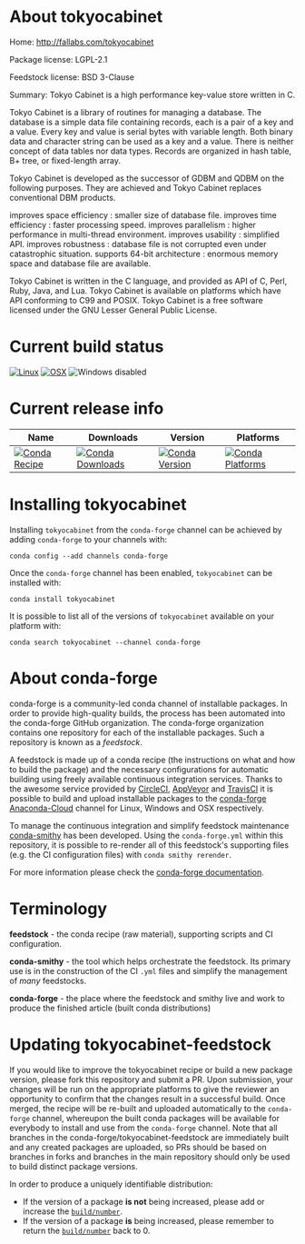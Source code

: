 About tokyocabinet
==================

Home: http://fallabs.com/tokyocabinet

Package license: LGPL-2.1

Feedstock license: BSD 3-Clause

Summary: Tokyo Cabinet is a high performance key-value store written in C.

Tokyo Cabinet is a library of routines for managing a database.
The database is a simple data file containing records, each is a pair
of a key and a value. Every key and value is serial bytes with
variable length. Both binary data and character string can be used as
a key and a value. There is neither concept of data tables nor data
types. Records are organized in hash table, B+ tree, or fixed-length
array.

Tokyo Cabinet is developed as the successor of GDBM and QDBM on the
following purposes. They are achieved and Tokyo Cabinet replaces
conventional DBM products.

  improves space efficiency : smaller size of database file.
  improves time efficiency : faster processing speed.
  improves parallelism : higher performance in multi-thread environment.
  improves usability : simplified API.
  improves robustness : database file is not corrupted even under catastrophic situation.
  supports 64-bit architecture : enormous memory space and database file are available.

Tokyo Cabinet is written in the C language, and provided as API of
C, Perl, Ruby, Java, and Lua. Tokyo Cabinet is available on platforms
which have API conforming to C99 and POSIX. Tokyo Cabinet is a
free software licensed under the GNU Lesser General Public License.


Current build status
====================

[![Linux](https://img.shields.io/circleci/project/github/conda-forge/tokyocabinet-feedstock/master.svg?label=Linux)](https://circleci.com/gh/conda-forge/tokyocabinet-feedstock)
[![OSX](https://img.shields.io/travis/conda-forge/tokyocabinet-feedstock/master.svg?label=macOS)](https://travis-ci.org/conda-forge/tokyocabinet-feedstock)
![Windows disabled](https://img.shields.io/badge/Windows-disabled-lightgrey.svg)

Current release info
====================

| Name | Downloads | Version | Platforms |
| --- | --- | --- | --- |
| [![Conda Recipe](https://img.shields.io/badge/recipe-tokyocabinet-green.svg)](https://anaconda.org/conda-forge/tokyocabinet) | [![Conda Downloads](https://img.shields.io/conda/dn/conda-forge/tokyocabinet.svg)](https://anaconda.org/conda-forge/tokyocabinet) | [![Conda Version](https://img.shields.io/conda/vn/conda-forge/tokyocabinet.svg)](https://anaconda.org/conda-forge/tokyocabinet) | [![Conda Platforms](https://img.shields.io/conda/pn/conda-forge/tokyocabinet.svg)](https://anaconda.org/conda-forge/tokyocabinet) |

Installing tokyocabinet
=======================

Installing `tokyocabinet` from the `conda-forge` channel can be achieved by adding `conda-forge` to your channels with:

```
conda config --add channels conda-forge
```

Once the `conda-forge` channel has been enabled, `tokyocabinet` can be installed with:

```
conda install tokyocabinet
```

It is possible to list all of the versions of `tokyocabinet` available on your platform with:

```
conda search tokyocabinet --channel conda-forge
```


About conda-forge
=================

conda-forge is a community-led conda channel of installable packages.
In order to provide high-quality builds, the process has been automated into the
conda-forge GitHub organization. The conda-forge organization contains one repository
for each of the installable packages. Such a repository is known as a *feedstock*.

A feedstock is made up of a conda recipe (the instructions on what and how to build
the package) and the necessary configurations for automatic building using freely
available continuous integration services. Thanks to the awesome service provided by
[CircleCI](https://circleci.com/), [AppVeyor](https://www.appveyor.com/)
and [TravisCI](https://travis-ci.org/) it is possible to build and upload installable
packages to the [conda-forge](https://anaconda.org/conda-forge)
[Anaconda-Cloud](https://anaconda.org/) channel for Linux, Windows and OSX respectively.

To manage the continuous integration and simplify feedstock maintenance
[conda-smithy](https://github.com/conda-forge/conda-smithy) has been developed.
Using the ``conda-forge.yml`` within this repository, it is possible to re-render all of
this feedstock's supporting files (e.g. the CI configuration files) with ``conda smithy rerender``.

For more information please check the [conda-forge documentation](https://conda-forge.org/docs/).

Terminology
===========

**feedstock** - the conda recipe (raw material), supporting scripts and CI configuration.

**conda-smithy** - the tool which helps orchestrate the feedstock.
                   Its primary use is in the construction of the CI ``.yml`` files
                   and simplify the management of *many* feedstocks.

**conda-forge** - the place where the feedstock and smithy live and work to
                  produce the finished article (built conda distributions)


Updating tokyocabinet-feedstock
===============================

If you would like to improve the tokyocabinet recipe or build a new
package version, please fork this repository and submit a PR. Upon submission,
your changes will be run on the appropriate platforms to give the reviewer an
opportunity to confirm that the changes result in a successful build. Once
merged, the recipe will be re-built and uploaded automatically to the
`conda-forge` channel, whereupon the built conda packages will be available for
everybody to install and use from the `conda-forge` channel.
Note that all branches in the conda-forge/tokyocabinet-feedstock are
immediately built and any created packages are uploaded, so PRs should be based
on branches in forks and branches in the main repository should only be used to
build distinct package versions.

In order to produce a uniquely identifiable distribution:
 * If the version of a package **is not** being increased, please add or increase
   the [``build/number``](https://conda.io/docs/user-guide/tasks/build-packages/define-metadata.html#build-number-and-string).
 * If the version of a package **is** being increased, please remember to return
   the [``build/number``](https://conda.io/docs/user-guide/tasks/build-packages/define-metadata.html#build-number-and-string)
   back to 0.
